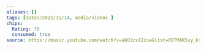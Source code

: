 ```yaml
---
aliases: []
tags: [dates/2022/11/14, media/videos ]
chips:
  Rating: 78
  consumed: true
source: https://music.youtube.com/watch?v=aBOJzx12cuw&list=RDTMAK5uy_kset8DisdE7LSD4TNjEVvrKRTmG7a56sY
---
```

